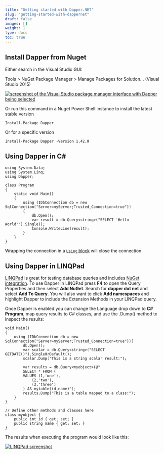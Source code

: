 ```yaml
---
title: "Getting started with Dapper.NET"
slug: "getting-started-with-dappernet"
draft: false
images: []
weight: 1
type: docs
toc: true
---
```


## Install Dapper from Nuget
Either search in the Visual Studio GUI:

Tools > NuGet Package Manager > Manage Packages for Solution... (Visual Studio 2015)

[![screenshot of the Visual Studio package manager interface with Dapper being selected][1]][1]

Or run this command in a Nuget Power Shell instance to install the latest stable version

    Install-Package Dapper

Or for a specific version

    Install-Package Dapper -Version 1.42.0

  [1]: http://i.stack.imgur.com/sWn6V.png

## Using Dapper in C#
    using System.Data;
    using System.Linq;
    using Dapper;
    
    class Program
    {
        static void Main()
        {
            using (IDbConnection db = new SqlConnection("Server=myServer;Trusted_Connection=true"))
            {
                db.Open();
                var result = db.Query<string>("SELECT 'Hello World'").Single();
                Console.WriteLine(result);
            }
        }
    }

Wrapping the connection in a [`Using` block](https://www.wikiod.com/docs/c%23/38/using-statement/157/cleaner-dispose-syntax) will close the connection

## Using Dapper in LINQPad
[LINQPad](http://www.linqpad.net/) is great for testing database queries and includes [NuGet integration](http://www.linqpad.net/Purchase.aspx#NuGet). To use Dapper in LINQPad press **F4** to open the Query Properties and then select **Add NuGet**. Search for **dapper dot net** and select **Add To Query**. You will also want to click **Add namespaces** and highlight Dapper to include the Extension Methods in your LINQPad query.

Once Dapper is enabled you can change the Language drop down to **C# Program**, map query results to C# classes, and use the .Dump() method to inspect the results:

	void Main()
	{
		using (IDbConnection db = new SqlConnection("Server=myServer;Trusted_Connection=true")){
			db.Open();
			var scalar = db.Query<string>("SELECT GETDATE()").SingleOrDefault();
			scalar.Dump("This is a string scalar result:");
			
			var results = db.Query<myobject>(@"
			SELECT * FROM (
			VALUES (1,'one'),
				(2,'two'),
				(3,'three')
			) AS mytable(id,name)");
			results.Dump("This is a table mapped to a class:");
		}
	}
	
	// Define other methods and classes here
	class myobject {
		public int id { get; set; }
		public string name { get; set; }
	}

The results when executing the program would look like this:

[![LINQPad screenshot][1]][1]


  [1]: http://i.stack.imgur.com/swXB1.png

